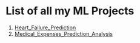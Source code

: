 # List of all my ML Projects
1. [Heart_Failure_Prediction](https://github.com/PSingla-ds/ML-Projects/tree/main/Heart_Failure_Predictions)
2. [Medical_Expenses_Prediction_Analysis](https://github.com/PSingla-ds/ML-Projects/tree/main/Medical%20Expenses%20Prediction%20Analysis) 
